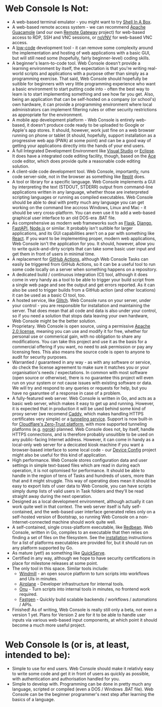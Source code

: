 # Web Console Is Not:
- A web-based terminal emulator - you might want to try [Shell In A Box](https://github.com/shellinabox/shellinabox).
- A web-based remote access system - we can recommend [Apache Guacamole](https://guacamole.apache.org/) (and our own [Remote Gateway](https://github.com/dhicks6345789/remote-gateway) project) for web-based access to RDP, SSH and VNC sessions, or [noVNV](https://novnc.com/info.html) for web-based VNC access.
- A [low-code](https://en.wikipedia.org/wiki/Low-code_development_platform) development tool - it can remove some complexity around the implementation and hosting of web applications with a basic GUI, but will still need some (hopefully, fairly beginner-level) coding skills.
- A beginner's learn-to-code tool. Web Console doesn't provide a learning environment by itself, the expectation is that you're writing real-world scripts and applications with a purpose other than simply as a programming exercise. That said, Web Console should hopefully be suitible for beginners with very little programming experience who want a basic environment to start putting code into - often the best way to learn is to start implementing something and see how far you get. Also, being an application that can be self-hosted on a company (or school's) own hardware, it can provide a programming environment where local administrators can implement filtering rules or other security restrictions as appropriate for the environment.
- A mobile app development platform - Web Console is entirely web-based, it doesn't produce code ready to be uploaded to Google or Apple's app stores. It should, however, work just fine on a web browser running on phone or tablet (it should, hopefully, support installation as a progressive web app (PWA) at some point) and can be a good way of getting your applications directly into the hands of your end users.
- A full Integrated Development Environment like [Visual Studio](https://visualstudio.microsoft.com/) or [Eclipse](https://www.eclipse.org/). It does have a integrated code editing facility, though, based on the [Ace](https://ace.c9.io/) code editor, which does provide quite a reasonable code editing solution.
- A client-side code development tool. Web Console, importantly, runs code server-side, not in the browser as something like [Replit](https://replit.com/) does.
- A tool or library for a specific language. Web Console implements a GUI by interpreting the text (STDOUT, STDERR) output from command-line applications written in any language, whether those are ineterpreted scripting languages or running as compiled executables. Web Console should be able to deal with pretty much any language you can get working on the command line accross Windows, Linux and Mac - it should be very cross-platform. You can even use it to add a web-based graphical user interface to an old DOS-era .BAT file.
- As comprehensive as modern web frameworks such as [Flask](https://flask.palletsprojects.com/), [Django](https://www.djangoproject.com/), [FastAPI](https://fastapi.tiangolo.com/), [Node.js](https://nodejs.org/en/) or similar. It probably isn't suitible for larger applications, and its GUI capabilities aren't on a par with something like [React](https://reactjs.org/). If you want to be implementing proper, modern web applications, Web Console isn't the application for you. It should, however, allow you to write quick-and-dirty scripts that can take some basic user input and get them in front of users in minimal time.
- A replacement for [GitHub Actions](https://github.com/features/actions), although Web Console Tasks can easily be triggered from GitHub Actions, so it can be a useful tool to run some code locally on a server when something happens on a repository.
- A dedicated build / continuous integration (CI) tool, although it does come in very handy as a tool to be able to trigger your build script from a single web page and see the output and get errors reported. As it can also be used to trigger builds from a GitHub action (and other locations) it can be used as a basic CI tool, too.
- A hosted service, like [Glitch](https://glitch.com/). Web Console runs on your server, under your control - you are responsible for installation and maintaining the server. That does mean that all code and data is also under your control, so if you need a solution that stops data leaving your own hardware, Web Console might be the better solution.
- Proprietary. Web Console is open source, using a permissive [Apache 2.0 license](https://www.apache.org/licenses/LICENSE-2.0), meaning you can use and modify it for free, whether for personal use or commerical gain, with no obligation to share any modifications. You can take this project and use it as the basis for a commercial offering if you want, no need to ask permission or pay any licensing fees. This also means the source code is open to anyone to audit for security purposes.
- Warrantied / guaranteed in any way - as with any software or service, do check the license agreement to make sure it matches you or your organisation's needs / expectations. In common with most software (open source or otherwise), there is no guarantee this project will even run on your system or not cause issues with existing software or data. We will try and respond to any queries or requests for help, but you have no gaaruntee of a response in case of a problem.
- A fully-featured web server. Web Console is written in Go, and acts as a basic web server, which makes it easy to get up and running. However, it is expected that in production it will be used behind some kind of proxy server (we recomend [Caddy](https://caddyserver.com/), which makes handling HTTPS certificates very simple) or a [tunneling service](https://github.com/anderspitman/awesome-tunneling). Support is now built-in for [Cloudflare's Zero-Trust platform](https://www.cloudflare.com/en-gb/lp/ppc/zero-trust-network-access-x/), with more supported tunneling platforms (e.g. [ngrok](https://ngrok.com/)) planned. Web Console does not, by itself, handle HTTPS connections, and is therefore probably unsuitible to be used on any public-facing Internet address. However, it can come in handy as a local-only web server for a decicated kiosk machine if you want a browser-based interface to some local code - our [Device Config](https://github.com/dhicks6345789/device-config) project might also be useful for this kind of application.
- High performance. Web Console stores configuration data and user settings in simple text-based files which are read in during each operation, it is not optomised for performance. It should be able to handle in the region of tens of Tasks and hundreds of users, more than that and it might struggle. This way of operating does mean it should be easy to export lists of user data to Web Console, you can have scripts simply dump lists of valid users in Task folders and they'll be read straight away during the next operation.
- Designed as a local development environment, although actually it can work quite well in that context. The web server itself is fully self-contained, and the web-based user interface generated relies only on a self-hosted version of Bootstrap, so running Web Console on a non-Internet-connected machine should work quite well.
- A self-contained, single cross-platform executable, like [Redbean](https://redbean.dev/). Web Console, written in Go, compiles to an executable that then relies on finding a set of files on the filesystem. See the [installation](INSTALLATION.md) instructions for a list of platforms executables are provided for, but it should run on any platform supported by Go.
- As mature (yet!) as something like [QuickServe](https://github.com/jstrieb/quickserv).
- Certified in any way, although we hope to have security certifications in place for milestone releases at some point.
- The only tool in this space. Similar tools include:
  - [Windmill](https://www.windmill.dev/) - an open source platform to turn scripts into workflows and UIs in minutes.
  - [Airplane](https://www.airplane.dev/) - Developer infrastructure for internal tools.
  - [Onu](https://joinonu.com/) - Turn scripts into internal tools in minutes, no frontend work required.
  - [Fastgen](https://fastgen.com/) - Quickly build scalable backends / workflows / automations / APIs.
- Finished! As of writing, Web Console is really still only a beta, not even a version 1 yet. Plans for Version 2 are for it to be able to handle user inputs via various web-based input components, at which point it should become a much more useful project.

# Web Console Is (or is, at least, intended to be):
- Simple to use for end users. Web Console should make it relativly easy to write some code and get it in front of users as quickly as possible, with authentication and authorisation handled for you.
- Simple to develop with. Programming can be done in pretty much any language, scripted or compiled (even a DOS / Windows .BAT file). Web Console can be the beginner programmer's next step after learning the basics of a language.

